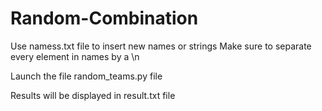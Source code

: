 # Random-Combination

Use namess.txt file to insert new names or strings
Make sure to separate every element in names by a \n

Launch the file random_teams.py file

Results will be displayed in result.txt file
